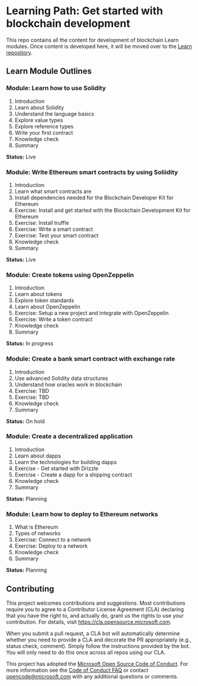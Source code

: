 # Learning Path: Get started with blockchain development

This repo contains all the content for development of blockchain Learn modules. Once content is developed here, it will be moved over to the [Learn repository](https://github.com/MicrosoftDocs/learn-pr).

## Learn Module Outlines

### Module: Learn how to use Solidity

1. Introduction
2. Learn about Solidity
3. Understand the language basics
4. Explore value types
5. Explore reference types
6. Write your first contract
7. Knowledge check
8. Summary

**Status:** Live

### Module: Write Ethereum smart contracts by using Soliidity

1. Introduction
2. Learn what smart contracts are
3. Install dependencies needed for the Blockchain Developer Kit for Ethereum
4. Exercise: Install and get started with the Blockchain Development Kit for Ethereum
5. Exercise: Install truffle
6. Exercise: Write a smart contract
7. Exercise: Test your smart contract
8. Knowledge check
9. Summary

**Status:** Live

### Module: Create tokens using OpenZeppelin

1. Introduction
2. Learn about tokens
3. Explore token standards
4. Learn about OpenZeppelin
5. Exercise: Setup a new project and integrate with OpenZeppelin
6. Exercise: Write a token contract
7. Knowledge check
8. Summary

**Status:** In progress

### Module: Create a bank smart contract with exchange rate

1. Introduction
2. Use advanced Solidity data structures
3. Understand how oracles work in blockchain
4. Exercise: TBD
5. Exercise: TBD
6. Knowledge check
7. Summary

**Status:** On hold

### Module: Create a decentralized application

1. Introduction
2. Learn about dapps
3. Learn the technologies for building dapps
4. Exercise - Get started with Drizzle
5. Exercise - Create a dapp for a shipping contract
6. Knowledge check
7. Summary

**Status:** Planning

### Module: Learn how to deploy to Ethereum networks

1. What is Ethereum
2. Types of networks
3. Exercise: Connect to a network
4. Exercise: Deploy to a network
5. Knowledge check
6. Summary

**Status:** Planning

## Contributing

This project welcomes contributions and suggestions.  Most contributions require you to agree to a
Contributor License Agreement (CLA) declaring that you have the right to, and actually do, grant us
the rights to use your contribution. For details, visit https://cla.opensource.microsoft.com.

When you submit a pull request, a CLA bot will automatically determine whether you need to provide
a CLA and decorate the PR appropriately (e.g., status check, comment). Simply follow the instructions
provided by the bot. You will only need to do this once across all repos using our CLA.

This project has adopted the [Microsoft Open Source Code of Conduct](https://opensource.microsoft.com/codeofconduct/).
For more information see the [Code of Conduct FAQ](https://opensource.microsoft.com/codeofconduct/faq/) or
contact [opencode@microsoft.com](mailto:opencode@microsoft.com) with any additional questions or comments.

